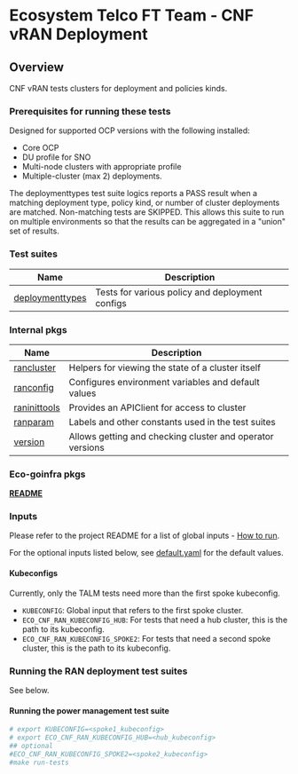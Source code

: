 # Ecosystem Telco FT Team - CNF vRAN Deployment

## Overview

CNF vRAN tests clusters for deployment and policies kinds.

### Prerequisites for running these tests

Designed for supported OCP versions with the following installed:

* Core OCP
* DU profile for SNO
* Multi-node clusters with appropriate profile
* Multiple-cluster (max 2) deployments.

The deploymenttypes test suite logics reports a PASS result when a matching deployment type, policy kind, or number of cluster deployments are matched. Non-matching tests are SKIPPED. This allows this suite to run on multiple environments so that the
results can be aggregated in a "union" set of results.

### Test suites

| Name                                                             | Description                                         |
|------------------------------------------------------------------|-----------------------------------------------------|
| [deploymenttypes](deploymenttypes/deployment_suite_test.go)      | Tests for various policy and deployment configs     |

### Internal pkgs

| Name                                                 | Description                                                 |
|------------------------------------------------------|-------------------------------------------------------------|
| [rancluster](internal/rancluster/rancluster.go)      | Helpers for viewing the state of a cluster itself           |
| [ranconfig](internal/ranconfig/config.go)            | Configures environment variables and default values         |
| [raninittools](internal/raninittools/raninitools.go) | Provides an APIClient for access to cluster                 |
| [ranparam](internal/ranparam/const.go)               | Labels and other constants used in the test suites          |
| [version](internal/version/version.go)               | Allows getting and checking cluster and operator versions   |

### Eco-goinfra pkgs

[**README**](https://github.com/openshift-kni/eco-goinfra#readme)

### Inputs

Please refer to the project README for a list of global inputs - [How to run](../../../README.md#how-to-run).

For the optional inputs listed below, see [default.yaml](internal/ranconfig/default.yaml) for the default values.

#### Kubeconfigs

Currently, only the TALM tests need more than the first spoke kubeconfig.

* `KUBECONFIG`: Global input that refers to the first spoke cluster.
* `ECO_CNF_RAN_KUBECONFIG_HUB`: For tests that need a hub cluster, this is the path to its kubeconfig.
* `ECO_CNF_RAN_KUBECONFIG_SPOKE2`: For tests that need a second spoke cluster, this is the path to its kubeconfig.

### Running the RAN deployment test suites

See below.

#### Running the power management test suite

```bash
# export KUBECONFIG=<spoke1_kubeconfig>
# export ECO_CNF_RAN_KUBECONFIG_HUB=<hub_kubeconfig>
## optional
#ECO_CNF_RAN_KUBECONFIG_SPOKE2=<spoke2_kubeconfig>
#make run-tests

```
